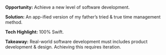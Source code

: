 **Opportunity:** Achieve a new level of software development.

**Solution:** An app-ified version of my father’s tried & true time management method.

**Tech Highlight:** 100% Swift.

**Takeaway:** Real-world software development must includes product development & design. Achieving this requires iteration.
